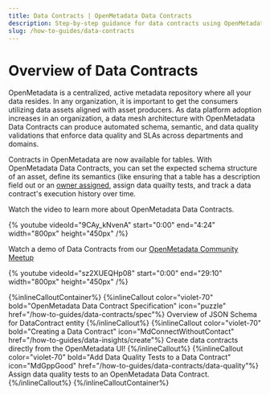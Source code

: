 ```yaml
---
title: Data Contracts | OpenMetadata Data Contracts
description: Step-by-step guidance for data contracts using OpenMetadata. Learn key actions, features, and best practices.
slug: /how-to-guides/data-contracts
---
```


# Overview of Data Contracts

OpenMetadata is a centralized, active metadata repository where all your data resides. In any organization, it is important to get the consumers utilizing data assets aligned with asset producers. As data platform adoption increases in an organization, a data mesh architecture with OpenMetadata Data Contracts can produce automated schema, semantic, and data quality validations that enforce data quality and SLAs across departments and domains. 

Contracts in OpenMetadata are now available for tables. With OpenMetadata Data Contracts, you can set the expected schema structure of an asset, define its semantics (like ensuring that a table has a description field out or an [owner assigned](https://docs.open-metadata.org/latest/how-to-guides/guide-for-data-users/data-ownership), assign data quailty tests, and track a data contract's execution history over time.

Watch the video to learn more about OpenMetadata Data Contracts.

{% youtube videoId="9CAy_kNvenA" start="0:00" end="4:24" width="800px" height="450px" /%}

Watch a demo of Data Contracts from our [OpenMetadata Community Meetup](https://www.meetup.com/openmetadata-meetup-group/)

{% youtube videoId="sz2XUEQHp08" start="0:00" end="29:10" width="800px" height="450px" /%}

{%inlineCalloutContainer%}
 {%inlineCallout
  color="violet-70"
  bold="OpenMetadata Data Contract Specification"
  icon="puzzle"
  href="/how-to-guides/data-contracts/spec"%}
  Overview of JSON Schema for DataContract entity
 {%/inlineCallout%}
 {%inlineCallout
  color="violet-70"
  bold="Creating a Data Contract"
  icon="MdConnectWithoutContact"
  href="/how-to-guides/data-insights/create"%}
  Create data contracts directly from the OpenMetadata UI!
 {%/inlineCallout%}
 {%inlineCallout
  color="violet-70"
  bold="Add Data Quality Tests to a Data Contract"
  icon="MdGppGood"
  href="/how-to-guides/data-contracts/data-quality"%}
  Assign data quality tests to an OpenMetadata Data Contract.
 {%/inlineCallout%}
{%/inlineCalloutContainer%}
